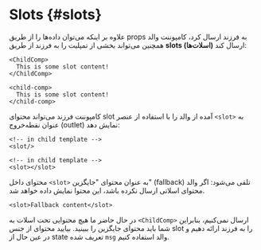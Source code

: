 # Slots {#slots}

علاوه بر اینکه می‌توان داده‌ها را از طریق props به فرزند ارسال کرد، کامپوننت والد همچنین می‌تواند بخشی از تمپلیت را به فرزند از طریق **slots (اسلات‌ها)** ارسال کند:

<div class="sfc">

```vue-html
<ChildComp>
  This is some slot content!
</ChildComp>
```

</div>
<div class="html">

```vue-html
<child-comp>
  This is some slot content!
</child-comp>
```

</div>

کامپوننت فرزند می‌تواند محتوای slot آمده از والد را با استفاده از عنصر `<slot>` به عنوان نقطه‌خروج (outlet) نمایش دهد:

<div class="sfc">

```vue-html
<!-- in child template -->
<slot/>
```

</div>
<div class="html">

```vue-html
<!-- in child template -->
<slot></slot>
```

</div>

محتوای داخل `<slot>` به عنوان محتوای "جایگزین" (fallback) تلقی می‌شود: اگر والد محتوای اسلاتی ارسال نکرده باشد، این محتوا نمایش داده خواهد شد.

```vue-html
<slot>Fallback content</slot>
```

در حال حاضر ما هیچ محتوایی تحت اسلات به `<ChildComp>` ارسال نمی‌کنیم، بنابراین شما باید محتوای جایگزین را ببینید. بیایید محتوای از جنس slot را به فرزند ارائه دهیم و در عین حال از state تعریف شده `msg` والد استفاده کنیم.

